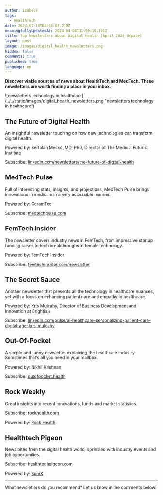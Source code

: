 ```yaml
---
author: izabela
tags:
  - HealthTech
date: 2024-02-16T08:58:07.210Z
meaningfullyUpdatedAt: 2024-04-04T11:50:10.161Z
title: Top Newsletters about Digital Health [April 2024 Udpate]
layout: post
image: /images/digital_health_newsletters.png
hidden: false
comments: true
published: true
language: en
---
```

**Discover viable sources of news about HealthTech and MedTech. These newsletters are worth finding a place in your inbox.**

<div className="image">![newsletters technology in healthcare](../../static/images/digital_health_newsletters.png "newsletters technology in healthcare")</div>

## The Future of Digital Health

An insightful newsletter touching on how new technologies can transform digital health.

Powered by: Bertalan Meskó, MD, PhD, Director of The Medical Futurist Institute

Subscribe: [linkedin.com/newsletters/the-future-of-digital-health](https://www.linkedin.com/newsletters/the-future-of-digital-health-6501324601757442048/)

## MedTech Pulse

Full of interesting stats, insights, and projections, MedTech Pulse brings innovations in medicine in a very accessible manner.

Powered by: CeramTec

Subscribe: [medtechpulse.com](https://www.medtechpulse.com/)

## FemTech Insider

The newsletter covers industry news in FemTech, from impressive startup funding raises to tech breakthroughs in female technology.

Powered by: FemTech Insider

Subscribe: [femtechinsider.com/newsletter](https://femtechinsider.com/newsletter/)

## The Secret Sauce

Another newsletter that presents all the technology in healthcare nuances, yet with a focus on enhancing patient care and empathy in healthcare.

Powered by: Kris Mulcahy, Director of Business Development and Innovation at Brightisle

Subscribe: [linkedin.com/pulse/ai-healthcare-personalizing-patient-care-digital-age-kris-mulcahy](https://www.linkedin.com/pulse/ai-healthcare-personalizing-patient-care-digital-age-kris-mulcahy-iyr5e/?trackingId=%2FI5K%2FtuVTiaImPWXOV%2BvPQ%3D%3D)

## Out-Of-Pocket

A simple and funny newsletter explaining the healthcare industry. Sometimes that’s all you need in your mailbox.

Powered by: Nikhil Krishnan

Subscribe: [outofpocket.health](https://www.outofpocket.health/)

## Rock Weekly

Great insights into recent innovations, funds and market statistics.

Subscribe: [rockhealth.com](https://rockhealth.com/rock-weekly/?mc_cid=004ea2384f&mc_eid=fbb3bdc963)

Powered by: [Rock Health](https://rockhealth.com/)

## Healthtech Pigeon

News bites from the digital health world, sprinkled with industry events and job opportunities.

Subscribe: [healthtechpigeon.com](https://www.healthtechpigeon.com/)

Powered by: [SomX](https://www.somx.health/)



- - -

What newsletters do you recommend? Let us know in the comments below!
